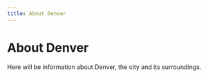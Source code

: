```yaml
---
title: About Denver
---
```


# About Denver

Here will be information about Denver, the city and its surroundings.
